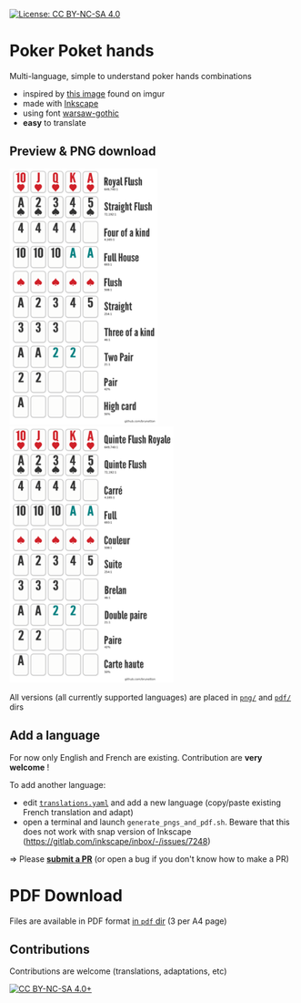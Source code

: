 [![License: CC BY-NC-SA 4.0](https://img.shields.io/badge/License-CC%20BY--NC--SA%204.0-lightgrey.svg)](https://creativecommons.org/licenses/by-nc-sa/4.0/)


# Poker Poket hands

Multi-language, simple to understand poker hands combinations

- inspired by [this image](http://i.imgur.com/XlEhEIQ.jpg) found on imgur
- made with [Inkscape](https://inkscape.org)
- using font [warsaw-gothic](https://www.fontspace.com/kineticplasma-fonts/warsaw-gothic)
- **easy** to translate

## Preview & PNG download

<a href="png/poker%20hands.png"><img src="png/poker%20hands.png" style="height: 450px; margin-right: 3em"/></a>
<a href="png/poker%20hands%20-%20Fr.png"><img src="png/poker%20hands%20-%20Fr.png" style="height: 450px"/></a>

All versions (all currently supported languages) are placed in [`png/`](https://github.com/brunetton/poker_poket_hands/tree/master/png) and [`pdf/`](https://github.com/brunetton/poker_poket_hands/tree/master/pdf) dirs

## Add a language

For now only English and French are existing. Contribution are **very welcome** !

To add another language:
- edit [`translations.yaml`](https://github.com/brunetton/poker_poket_hands/tree/master/translations.yaml) and add a new language (copy/paste existing French translation and adapt)
- open a terminal and launch `generate_pngs_and_pdf.sh`. Beware that this does not work with snap version of Inkscape (https://gitlab.com/inkscape/inbox/-/issues/7248)

=> Please [**submit a PR**](https://docs.github.com/en/pull-requests/collaborating-with-pull-requests/proposing-changes-to-your-work-with-pull-requests/creating-a-pull-request) (or open a bug if you don't know how to make a PR)

# PDF Download

Files are available in PDF format [in `pdf` dir](https://github.com/brunetton/poker_poket_hands/tree/master/pdf) (3 per A4 page)

## Contributions

Contributions are welcome (translations, adaptations, etc)

[![CC BY-NC-SA 4.0+](https://i.creativecommons.org/l/by-nc-sa/4.0/88x31.png "CC BY-NC-SA 4.0+")](https://creativecommons.org/licenses/by-nc-sa/4.0/)
